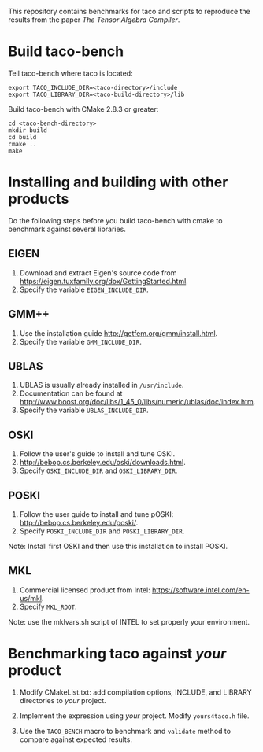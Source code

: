This repository contains benchmarks for taco and scripts to reproduce the results from the paper *The Tensor Algebra Compiler*.

# Build taco-bench 
Tell taco-bench where taco is located:

    export TACO_INCLUDE_DIR=<taco-directory>/include
    export TACO_LIBRARY_DIR=<taco-build-directory>/lib

Build taco-bench with CMake 2.8.3 or greater:

    cd <taco-bench-directory>
    mkdir build
    cd build
    cmake ..
    make 

# Installing and building with other products

Do the following steps before you build taco-bench with cmake to benchmark against several libraries.

## EIGEN

1. Download and extract Eigen's source code from https://eigen.tuxfamily.org/dox/GettingStarted.html.
2. Specify the variable `EIGEN_INCLUDE_DIR`.

## GMM++

1. Use the installation guide http://getfem.org/gmm/install.html.
2. Specify the variable `GMM_INCLUDE_DIR`.

## UBLAS

1. UBLAS is usually already installed in `/usr/include`.
2. Documentation can be found at http://www.boost.org/doc/libs/1_45_0/libs/numeric/ublas/doc/index.htm.
3. Specify the variable `UBLAS_INCLUDE_DIR`.

## OSKI

1. Follow the user's guide to install and tune OSKI.
2. http://bebop.cs.berkeley.edu/oski/downloads.html.
3. Specify `OSKI_INCLUDE_DIR` and `OSKI_LIBRARY_DIR`.

## POSKI

1. Follow the user guide to install and tune pOSKI: http://bebop.cs.berkeley.edu/poski/.
2. Specify `POSKI_INCLUDE_DIR` and `POSKI_LIBRARY_DIR`.

Note: Install first OSKI and then use this installation to install POSKI.

## MKL
1. Commercial licensed product from Intel: https://software.intel.com/en-us/mkl.
2. Specify `MKL_ROOT`.

Note: use the mklvars.sh script of INTEL to set properly your environment.

# Benchmarking taco against *your* product

1. Modify CMakeList.txt: add compilation options, INCLUDE, and LIBRARY directories to *your* project.

2. Implement the expression using *your* project. Modify `yours4taco.h` file.

3. Use the `TACO_BENCH` macro to benchmark and `validate` method to compare against expected results.


